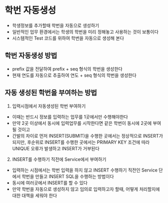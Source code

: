 # 학번 자동생성
* 학생정보를 추가할때 학번을 자동으로 생성하기
* 일반적인 업무 환경에서는 학생의 학번을 미리 정해놓고 사용하는 것이 보통이다
* 시스템적인 Test 코드를 위하여 학번을 자동으로 생성해 본다

## 학번 자동생성 방법
* prefix 값을 전달하여 prefix + seq 형식의 학번을 생성한다
* 현재 연도를 자동으로 추출하여 연도 + seq 형식의 학번을 생성한다

## 자동 생성된 학번을 부여하는 방법
1. 입력시점에서 자동생성된 학번 부여하기
* 이때는 반드시 정보를 입력하는 업무를 1곳에서만 수행해야한다
* 만약 2곳 이상에서 동시에 입력업무를 시작한다면
같은 학번이 동시에 2곳에 부여될 것이고 
* 간발의 차이로 먼저 INSERT(SUBMIT)을 수행한 곳에서는 정상적으로 INSERT가 되지만, 
후순위로 INSERT를 수행한 곳에서는 PRIMARY KEY 조건에 따라 UNIQUE 오류가 발생하고 INSERT가 거부된다

2. INSERT를 수행하기 직전에 Service에서 부여하기 
* 입력하는 시점에서는 학번 입력을 하지 않고 INSERT 수행하기 직전인 
Service 단에서 학번을 만들고 INSERT SQL을 수행하는 방법이다
* 동시에 여러곳에서 INSERT를 할 수 있다
* 만약 학번을 자동으로 생성하지 않고 임의로 입력하고자 할때, 어떻게 처리할지에 대한 대책을 세워야 한다